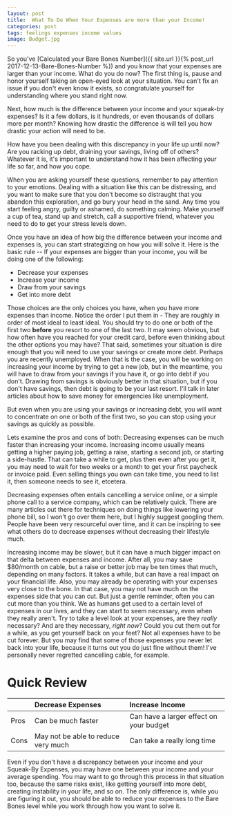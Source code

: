 ```yaml
---
layout: post
title:  What To Do When Your Expenses are more than your Income! 
categories: post
tags: feelings expenses income values
image: Budget.jpg
---
```


So you've [Calculated your Bare Bones Number]({{ site.url }}{% post_url 2017-12-13-Bare-Bones-Number %}) and you know that your expenses are larger than your income. What do you do now? The first thing is, pause and honor yourself taking an open-eyed look at your situation. You can't fix an issue if you don't even know it exists, so congratulate yourself for understanding where you stand right now.

<!--more-->

Next, how much is the difference between your income and your squeak-by expenses? Is it a few dollars, is it hundreds, or even thousands of dollars more per month? Knowing how drastic the difference is will tell you how drastic your action will need to be. 

How have you been dealing with this discrepancy in your life up until now? Are you racking up debt, draining your savings, living off of others? Whatever it is, it's important to understand how it has been affecting your life so far, and how you cope.

When you are asking yourself these questions, remember to pay attention to your emotions. Dealing with a situation like this can be distressing, and you want to make sure that you don't become so distraught that you abandon this exploration, and go bury your head in the sand. Any time you start feeling angry, guilty or ashamed, do something calming. Make yourself a cup of tea, stand up and stretch, call a supportive friend, whatever you need to do to get your stress levels down.

Once you have an idea of how big the difference between your income and expenses is, you can start strategizing on how you will solve it. Here is the basic rule -- If your expenses are bigger than your income, you will be doing one of the following:

- Decrease your expenses
- Increase your income
- Draw from your savings
- Get into more debt

Those choices are the only choices you have, when you have more expenses than income. Notice the order I put them in - They are roughly in order of most ideal to least ideal. You should try to do one or both of the first two **before** you resort to one of the last two. It may seem obvious, but how often have you reached for your credit card, before even thinking about the other options you may have? That said, sometimes your situation is dire enough that you will need to use your savings or create more debt. Perhaps you are recently unemployed. When that is the case, you will be working on increasing your income by trying to get a new job, but in the meantime, you will have to draw from your savings if you have it, or go into debt if you don't. Drawing from savings is obviously better in that situation, but if you don't have savings, then debt is going to be your last resort. I'll talk in later articles about how to save money for emergencies like unemployment.

But even when you are using your savings or increasing debt, you will want to concentrate on one or both of the first two, so you can stop using your savings as quickly as possible.

Lets examine the pros and cons of both:
Decreasing expenses can be much faster than increasing your income. Increasing income usually means getting a higher paying job, getting a raise, starting a second job, or starting a side-hustle. That can take a while to get, plus then even after you get it, you may need to wait for two weeks or a month to get your first paycheck or invoice paid. Even selling things you own can take time, you need to list it, then someone needs to see it, etcetera. 

Decreasing expenses often entails cancelling a service online, or a simple phone call to a service company, which can be relatively quick. There are many articles out there for techniques on doing things like lowering your phone bill, so I won't go over them here, but I highly suggest googling them. People have been very resourceful over time, and it can be inspiring to see what others do to decrease expenses without decreasing their lifestyle much.

Increasing income may be slower, but it can have a much bigger impact on that delta between expenses and income. After all, you may save $80/month on cable, but a raise or better job may be ten times that much, depending on many factors. It takes a while, but can have a real impact on your financial life. Also, you may already be operating with your expenses very close to the bone. In that case, you may not have much on the expenses side that you can cut. But just a gentle reminder, often you can cut more than you think. We as humans get used to a certain level of expenses in our lives, and they can start to seem necessary, even when they really aren't. Try to take a level look at your expenses, are they *really* necessary? And are they necessary, *right now*? Could you cut them out for a while, as you get yourself back on your feet? Not all expenses have to be cut forever. But you may find that some of those expenses you never let back into your life, because it turns out you do just fine without them! I've personally never regretted cancelling cable, for example.

# Quick Review

|  | Decrease Expenses | Increase Income |
|:--|:--|:--|
| Pros | Can be much faster | Can have a larger effect on your budget |
| Cons | May not be able to reduce very much | Can take a really long time |

Even if you don't have a discrepancy between your income and your Squeak-By Expenses, you may have one between your income and your average spending. You may want to go through this process in that situation too, because the same risks exist, like getting yourself into more debt, creating instability in your life, and so on. The only difference is, while you are figuring it out, you should be able to reduce your expenses to the Bare Bones level while you work through how you want to solve it.